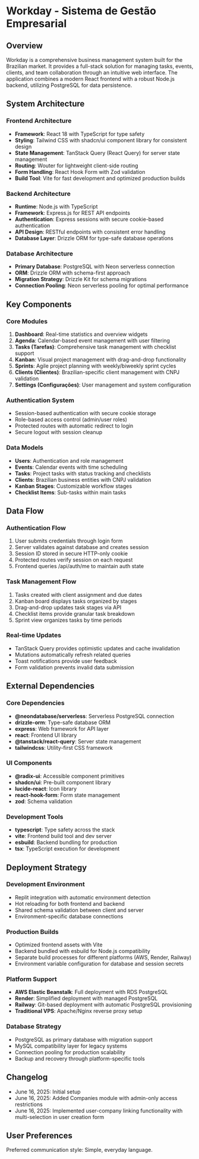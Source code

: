 # Workday - Sistema de Gestão Empresarial

## Overview

Workday is a comprehensive business management system built for the Brazilian market. It provides a full-stack solution for managing tasks, events, clients, and team collaboration through an intuitive web interface. The application combines a modern React frontend with a robust Node.js backend, utilizing PostgreSQL for data persistence.

## System Architecture

### Frontend Architecture
- **Framework**: React 18 with TypeScript for type safety
- **Styling**: Tailwind CSS with shadcn/ui component library for consistent design
- **State Management**: TanStack Query (React Query) for server state management
- **Routing**: Wouter for lightweight client-side routing
- **Form Handling**: React Hook Form with Zod validation
- **Build Tool**: Vite for fast development and optimized production builds

### Backend Architecture
- **Runtime**: Node.js with TypeScript
- **Framework**: Express.js for REST API endpoints
- **Authentication**: Express sessions with secure cookie-based authentication
- **API Design**: RESTful endpoints with consistent error handling
- **Database Layer**: Drizzle ORM for type-safe database operations

### Database Architecture
- **Primary Database**: PostgreSQL with Neon serverless connection
- **ORM**: Drizzle ORM with schema-first approach
- **Migration Strategy**: Drizzle Kit for schema migrations
- **Connection Pooling**: Neon serverless pooling for optimal performance

## Key Components

### Core Modules
1. **Dashboard**: Real-time statistics and overview widgets
2. **Agenda**: Calendar-based event management with user filtering
3. **Tasks (Tarefas)**: Comprehensive task management with checklist support
4. **Kanban**: Visual project management with drag-and-drop functionality
5. **Sprints**: Agile project planning with weekly/biweekly sprint cycles
6. **Clients (Clientes)**: Brazilian-specific client management with CNPJ validation
7. **Settings (Configurações)**: User management and system configuration

### Authentication System
- Session-based authentication with secure cookie storage
- Role-based access control (admin/user roles)
- Protected routes with automatic redirect to login
- Secure logout with session cleanup

### Data Models
- **Users**: Authentication and role management
- **Events**: Calendar events with time scheduling
- **Tasks**: Project tasks with status tracking and checklists
- **Clients**: Brazilian business entities with CNPJ validation
- **Kanban Stages**: Customizable workflow stages
- **Checklist Items**: Sub-tasks within main tasks

## Data Flow

### Authentication Flow
1. User submits credentials through login form
2. Server validates against database and creates session
3. Session ID stored in secure HTTP-only cookie
4. Protected routes verify session on each request
5. Frontend queries /api/auth/me to maintain auth state

### Task Management Flow
1. Tasks created with client assignment and due dates
2. Kanban board displays tasks organized by stages
3. Drag-and-drop updates task stages via API
4. Checklist items provide granular task breakdown
5. Sprint view organizes tasks by time periods

### Real-time Updates
- TanStack Query provides optimistic updates and cache invalidation
- Mutations automatically refresh related queries
- Toast notifications provide user feedback
- Form validation prevents invalid data submission

## External Dependencies

### Core Dependencies
- **@neondatabase/serverless**: Serverless PostgreSQL connection
- **drizzle-orm**: Type-safe database ORM
- **express**: Web framework for API layer
- **react**: Frontend UI library
- **@tanstack/react-query**: Server state management
- **tailwindcss**: Utility-first CSS framework

### UI Components
- **@radix-ui**: Accessible component primitives
- **shadcn/ui**: Pre-built component library
- **lucide-react**: Icon library
- **react-hook-form**: Form state management
- **zod**: Schema validation

### Development Tools
- **typescript**: Type safety across the stack
- **vite**: Frontend build tool and dev server
- **esbuild**: Backend bundling for production
- **tsx**: TypeScript execution for development

## Deployment Strategy

### Development Environment
- Replit integration with automatic environment detection
- Hot reloading for both frontend and backend
- Shared schema validation between client and server
- Environment-specific database connections

### Production Builds
- Optimized frontend assets with Vite
- Backend bundled with esbuild for Node.js compatibility
- Separate build processes for different platforms (AWS, Render, Railway)
- Environment variable configuration for database and session secrets

### Platform Support
- **AWS Elastic Beanstalk**: Full deployment with RDS PostgreSQL
- **Render**: Simplified deployment with managed PostgreSQL
- **Railway**: Git-based deployment with automatic PostgreSQL provisioning
- **Traditional VPS**: Apache/Nginx reverse proxy setup

### Database Strategy
- PostgreSQL as primary database with migration support
- MySQL compatibility layer for legacy systems
- Connection pooling for production scalability
- Backup and recovery through platform-specific tools

## Changelog
- June 16, 2025: Initial setup
- June 16, 2025: Added Companies module with admin-only access restrictions
- June 16, 2025: Implemented user-company linking functionality with multi-selection in user creation form

## User Preferences

Preferred communication style: Simple, everyday language.